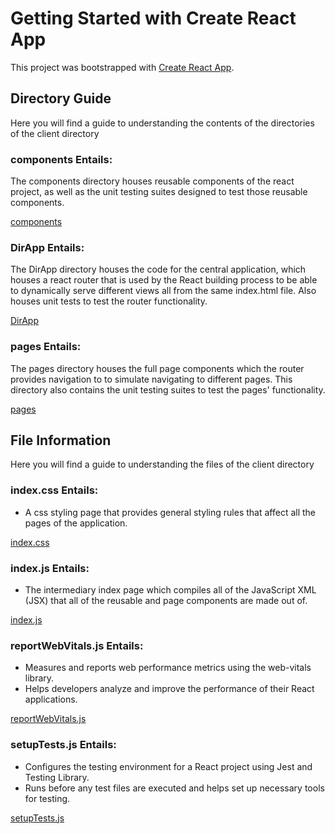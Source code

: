 # Getting Started with Create React App

This project was bootstrapped with [Create React App](https://github.com/facebook/create-react-app).

## Directory Guide
Here you will find a guide to understanding the contents of the directories of the client directory

### components Entails: 
The components directory houses reusable components of the react project, as well as the unit testing suites designed to test those reusable components.

[components](./components)

### DirApp Entails: 
The DirApp directory houses the code for the central application, which houses a react router that is used by the React building process to be able to dynamically serve different views all from the same index.html file. Also houses unit tests to test the router functionality.

[DirApp](./DirApp)

### pages Entails: 
The pages directory houses the full page components which the router provides navigation to to simulate navigating to different pages. This directory also contains the unit testing suites to test the pages' functionality.

[pages](./pages)

## File Information 
Here you will find a guide to understanding the files of the client directory

### index.css Entails:
- A css styling page that provides general styling rules that affect all the pages of the application.

[index.css](./index.css)

### index.js Entails:
- The intermediary index page which compiles all of the JavaScript XML (JSX) that all of the reusable and page components are made out of.

[index.js](./index.js)

### reportWebVitals.js Entails:
- Measures and reports web performance metrics using the web-vitals library. 
- Helps developers analyze and improve the performance of their React applications.

[reportWebVitals.js](./reportWebVitals.js)

### setupTests.js Entails:
- Configures the testing environment for a React project using Jest and Testing Library.
- Runs before any test files are executed and helps set up necessary tools for testing.

[setupTests.js](./setupTests.js)